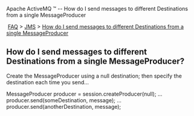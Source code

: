 Apache ActiveMQ ™ -- How do I send messages to different Destinations from a single MessageProducer 

 [FAQ](/FAQ/index.md) > [JMS](../../FAQ/jms.md) > [How do I send messages to different Destinations from a single MessageProducer](../../FAQ/JMS/how-do-i-send-messages-to-different-destinations-from-a-single-messageproducer.md)


How do I send messages to different Destinations from a single MessageProducer?
-------------------------------------------------------------------------------

Create the MessageProducer using a null destination; then specify the destination each time you send...

MessageProducer producer = session.createProducer(null);
...
producer.send(someDestination, message);
...
producer.send(anotherDestination, message);


